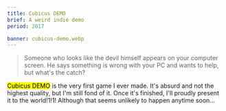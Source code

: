 ```yaml
---
title: Cubicus DEMO
brief: A weird indie demo
period: 2017

banner: cubicus-demo.webp
---
```


> Someone who looks like the devil himself appears on your computer screen. He says something is wrong with your PC and wants to help, but what's the catch?

<mark class="highlight">Cubicus DEMO</mark> is the very first game I ever made. It's absurd and not the highest quality, but I'm still fond of it. Once it's finished, I'll proudly present it to the world!1!1! Although that seems unlikely to happen anytime soon...
